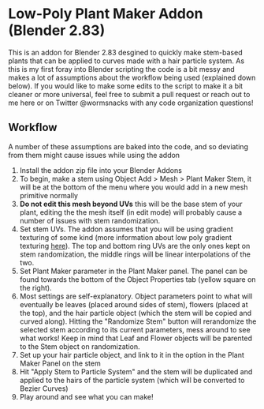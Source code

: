 # Low-Poly Plant Maker Addon (Blender 2.83)

This is an addon for Blender 2.83 desgined to quickly make stem-based plants that can be applied to curves made with a hair particle system. As this is my first foray into Blender scripting the code is a bit messy and makes a lot of assumptions about the workflow being used (explained down below). If you would like to make some edits to the script to make it a bit cleaner or more universal, feel free to submit a pull request or reach out to me here or on Twitter @wormsnacks with any code organization questions!

## Workflow
A number of these assumptions are baked into the code, and so deviating from them might cause issues while using the addon

1. Install the addon zip file into your Blender Addons
2. To begin, make a stem using Object Add > Mesh > Plant Maker Stem, it will be at the bottom of the menu where you would add in a new mesh primitive normally
  2. **Do not edit this mesh beyond UVs** this will be the base stem of your plant, editing the the mesh itself (in edit mode) will probably cause a number of issues with stem randomization.
3. Set stem UVs. The addon assumes that you will be using gradient texturing of some kind (more information about low poly gradient texturing [here](https://www.patreon.com/posts/7715616)). The top and bottom ring UVs are the only ones kept on stem randomization, the middle rings will be linear interpolations of the two.
4. Set Plant Maker parameter in the Plant Maker panel. The panel can be found towards the bottom of the Object Properties tab (yellow square on the right).
  4. Most settings are self-explanatory. Object parameters point to what will eventually be leaves (placed around sides of stem), flowers (placed at the top), and the hair particle object (which the stem will be copied and curved along). Hitting the "Randomize Stem" button will rerandomize the selected stem according to its current parameters, mess around to see what works! Keep in mind that Leaf and Flower objects will be parented to the Stem object on randomization.
5. Set up your hair particle object, and link to it in the option in the Plant Maker Panel on the stem
6. Hit "Apply Stem to Particle System" and the stem will be duplicated and applied to the hairs of the particle system (which will be converted to Bezier Curves)
7. Play around and see what you can make!
